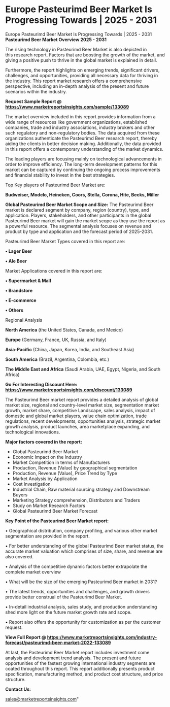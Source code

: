 # Europe Pasteurimd Beer Market Is Progressing Towards | 2025 - 2031
 Europe Pasteurimd Beer Market Is Progressing Towards | 2025 - 2031
<Strong> Pasteurimd Beer Market Overview 2025 - 2031</strong>

The rising technology in Pasteurimd Beer Market is also depicted in this research report. Factors that are boosting the growth of the market, and giving a positive push to thrive in the global market is explained in detail.

Furthermore, the report highlights on emerging trends, significant drivers, challenges, and opportunities, providing all necessary data for thriving in the industry. This report market research offers a comprehensive perspective, including an in-depth analysis of the present and future scenarios within the industry.

<strong>Request Sample Report @ <a href=https://www.marketreportsinsights.com/sample/133089>https://www.marketreportsinsights.com/sample/133089</a></strong>

The market overview included in this report provides information from a wide range of resources like government organizations, established companies, trade and industry associations, industry brokers and other such regulatory and non-regulatory bodies. The data acquired from these organizations authenticate the Pasteurimd Beer research report, thereby aiding the clients in better decision making. Additionally, the data provided in this report offers a contemporary understanding of the market dynamics.

The leading players are focusing mainly on technological advancements in order to improve efficiency. The long-term development patterns for this market can be captured by continuing the ongoing process improvements and financial stability to invest in the best strategies.

Top Key players of Pasteurimd Beer Market are:

<strong>Budweiser, Modelo, Heineken, Coors, Stella, Corona, Hite, Becks, Miller</strong>

<strong><b>Global Pasteurimd Beer Market Scope and Size:</b></strong>
The Pasteurimd Beer market is declared segment by company, region (country), type, and application. Players, stakeholders, and other participants in the global Pasteurimd Beer market will gain the market scope as they use the report as a powerful resource. The segmental analysis focuses on revenue and product by type and application and the forecast period of 2025-2031.

Pasteurimd Beer Market Types covered in this report are:

<strong>• Lager Beer

• Ale Beer</strong>

Market Applications covered in this report are:

<strong>• Supermarket & Mall

• Brandstore

• E-commerce

• Others</strong> 

Regional Analysis

<strong>North America</strong> (the United States, Canada, and Mexico)

<strong>Europe</strong> (Germany, France, UK, Russia, and Italy)

<strong>Asia-Pacific</strong> (China, Japan, Korea, India, and Southeast Asia)

<strong>South America</strong> (Brazil, Argentina, Colombia, etc.)

<strong>The Middle East and Africa</strong> (Saudi Arabia, UAE, Egypt, Nigeria, and South Africa)

<strong>Go For Interesting Discount Here: <a href=https://www.marketreportsinsights.com/discount/133089>https://www.marketreportsinsights.com/discount/133089</a></strong>

The Pasteurimd Beer market report provides a detailed analysis of global market size, regional and country-level market size, segmentation market growth, market share, competitive Landscape, sales analysis, impact of domestic and global market players, value chain optimization, trade regulations, recent developments, opportunities analysis, strategic market growth analysis, product launches, area marketplace expanding, and technological innovations.

<strong><b>Major factors covered in the report:</b></strong>
<ul>
  <li>Global Pasteurimd Beer Market </li>
  <li>Economic Impact on the Industry</li>
  <li>Market Competition in terms of Manufacturers</li>
  <li>Production, Revenue (Value) by geographical segmentation</li>
  <li>Production, Revenue (Value), Price Trend by Type</li>
  <li>Market Analysis by Application</li>
  <li>Cost Investigation</li>
  <li>Industrial Chain, Raw material sourcing strategy and Downstream Buyers</li>
  <li>Marketing Strategy comprehension, Distributors and Traders</li>
  <li>Study on Market Research Factors</li>
  <li>Global Pasteurimd Beer Market Forecast</li>
</ul>

<strong><b>Key Point of the Pasteurimd Beer Market report:</b></strong>

• Geographical distribution, company profiling, and various other market segmentation are provided in the report.

• For better understanding of the global Pasteurimd Beer market status, the accurate market valuation which comprises of size, share, and revenue are also covered.

• Analysis of the competitive dynamic factors better extrapolate the complete market overview

• What will be the size of the emerging Pasteurimd Beer market in 2031?

• The latest trends, opportunities and challenges, and growth drivers provide better construal of the Pasteurimd Beer Market.

• In-detail industrial analysis, sales study, and production understanding shed more light on the future market growth rate and scope.

• Report also offers the opportunity for customization as per the customer request.

<strong><b>View Full Report @ <a href=https://www.marketreportsinsights.com/industry-forecast/pasteurimd-beer-market-2022-133089>https://www.marketreportsinsights.com/industry-forecast/pasteurimd-beer-market-2022-133089</a></b></strong>


At last, the Pasteurimd Beer Market report includes investment come analysis and development trend analysis. The present and future opportunities of the fastest growing international industry segments are coated throughout this report. This report additionally presents product specification, manufacturing method, and product cost structure, and price structure.

<strong>Contact Us:</strong>

sales@marketreportsinsights.com"
